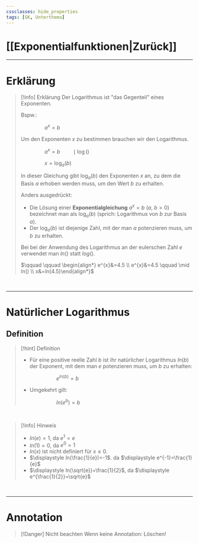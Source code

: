 ```yaml
---
cssclasses: hide_properties
tags: [GK, Unterthema]
---
```


# [[Exponentialfunktionen|Zurück]]

___
# Erklärung

>[!info] Erklärung
>Der Logarithmus ist "das Gegenteil" eines Exponenten.
>
>Bspw.: 
>
>$\qquad \qquad a^{x}=b$
>
>Um den Exponenten $x$ zu bestimmen brauchen wir den Logarithmus.
>
>$\qquad \qquad a^{x}=b \qquad \mid \log()$
>
>$\qquad \qquad x=\log_{a}(b)$
>
>In dieser Gleichung gibt $\log_a​(b)$ den Exponenten $x$ an, zu dem die Basis $a$ erhoben werden muss, um den Wert $b$ zu erhalten. 
>
>Anders ausgedrückt:
>
>- Die Lösung einer **Exponentialgleichung** $a^x=b\ (a,\ b>0)$ bezeichnet man als $\log_{a}(b)$ (sprich: Logarithmus von $b$ zur Basis $a$).
>- Der $\log_{a}(b)$ ist diejenige Zahl, mit der man $a$ potenzieren muss, um $b$ zu erhalten.
>
>
>Bei bei der Anwendung des Logarithmus an der eulerschen Zahl $e$ verwendet man $ln()$ statt $log()$.
>
>$\qquad \qquad \begin{align*} e^{x}&=4.5 \\ e^{x}&=4.5 \qquad \mid ln() \\ x&=ln(4.5)\end{align*}$

<br>

___
# Natürlicher Logarithmus
## Definition

>[!hint] Definition
>- Für eine positive reelle Zahl $b$ ist ihr natürlicher Logarithmus $ln(b)$ der Exponent, mit dem man $e$ potenzieren muss, um $b$ zu erhalten: 
>  
>  $\qquad \qquad \qquad e^{ln(b)}=b$
>
>- Umgekehrt gilt:
>  
>  $\qquad \qquad \qquad ln(e^b)=b$

<br>

>[!info] Hinweis
>- $ln(e)=1$, da $e^{1}=e$
>- $ln(1)=0$, da $e^{0}=1$
>- $ln(x)$ ist nicht definiert für $x \le 0$.
>- $\displaystyle ln(\frac{1}{e})=-1$. da $\displaystyle e^{-1}=\frac{1}{e}$
>- $\displaystyle ln(\sqrt{e})=\frac{1}{2}$, da $\displaystyle e^{\frac{1}{2}}=\sqrt{e}$

<br>

___
# Annotation

>[!Danger] Nicht beachten
>Wenn keine Annotation: Löschen!